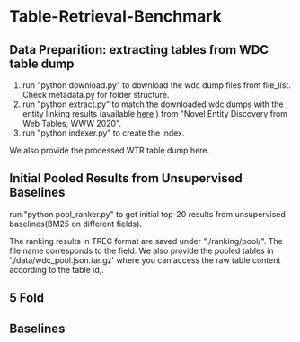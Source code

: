 # Table-Retrieval-Benchmark

## Data Preparition: extracting tables from WDC table dump

1. run "python download.py" to download the wdc dump files from file_list. Check metadata.py for folder structure.
2. run "python extract.py" to match the downloaded wdc dumps with the entity linking results (available [here](https://zenodo.org/record/3627274#.YD31RS2cbcI) ) from "Novel Entity Discovery from Web Tables, WWW 2020".
3. run "python indexer.py" to create the index.

We also provide the processed WTR table dump here.

## Initial Pooled Results from Unsupervised Baselines

run "python pool_ranker.py" to get initial top-20 results from unsupervised baselines(BM25 on different fields).

The ranking results in TREC format are saved under "./ranking/pool/". The file name corresponds to the field.
We also provide the pooled tables in './data/wdc_pool.json.tar.gz' where you can access the raw table content according to the table id,.


## 5 Fold


## Baselines
